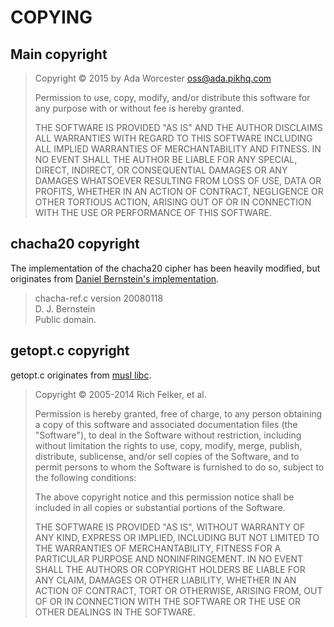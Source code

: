 COPYING
=======

Main copyright
--------------

> Copyright © 2015 by Ada Worcester <oss@ada.pikhq.com>
>
> Permission to use, copy, modify, and/or distribute this software for any
> purpose with or without fee is hereby granted.
>
> THE SOFTWARE IS PROVIDED "AS IS" AND THE AUTHOR DISCLAIMS ALL WARRANTIES
> WITH REGARD TO THIS SOFTWARE INCLUDING ALL IMPLIED WARRANTIES OF
> MERCHANTABILITY AND FITNESS. IN NO EVENT SHALL THE AUTHOR BE LIABLE FOR
> ANY SPECIAL, DIRECT, INDIRECT, OR CONSEQUENTIAL DAMAGES OR ANY DAMAGES
> WHATSOEVER RESULTING FROM LOSS OF USE, DATA OR PROFITS, WHETHER IN AN
> ACTION OF CONTRACT, NEGLIGENCE OR OTHER TORTIOUS ACTION, ARISING OUT OF
> OR IN CONNECTION WITH THE USE OR PERFORMANCE OF THIS SOFTWARE.

chacha20 copyright
------------------

The implementation of the chacha20 cipher has been heavily modified, but
originates from [Daniel Bernstein's implementation][djb].

[djb]: http://cr.yp.to/streamciphers/timings/estreambench/submissions/salsa20/chacha8/ref/chacha.c

> chacha-ref.c version 20080118  
> D. J. Bernstein  
> Public domain.

getopt.c copyright
------------------

getopt.c originates from [musl libc](http://musl-libc.org).

> Copyright © 2005-2014 Rich Felker, et al.
>
> Permission is hereby granted, free of charge, to any person obtaining
> a copy of this software and associated documentation files (the
> "Software"), to deal in the Software without restriction, including
> without limitation the rights to use, copy, modify, merge, publish,
> distribute, sublicense, and/or sell copies of the Software, and to
> permit persons to whom the Software is furnished to do so, subject to
> the following conditions:
>
> The above copyright notice and this permission notice shall be
> included in all copies or substantial portions of the Software.
>
> THE SOFTWARE IS PROVIDED "AS IS", WITHOUT WARRANTY OF ANY KIND,
> EXPRESS OR IMPLIED, INCLUDING BUT NOT LIMITED TO THE WARRANTIES OF
> MERCHANTABILITY, FITNESS FOR A PARTICULAR PURPOSE AND NONINFRINGEMENT.
> IN NO EVENT SHALL THE AUTHORS OR COPYRIGHT HOLDERS BE LIABLE FOR ANY
> CLAIM, DAMAGES OR OTHER LIABILITY, WHETHER IN AN ACTION OF CONTRACT,
> TORT OR OTHERWISE, ARISING FROM, OUT OF OR IN CONNECTION WITH THE
> SOFTWARE OR THE USE OR OTHER DEALINGS IN THE SOFTWARE.
